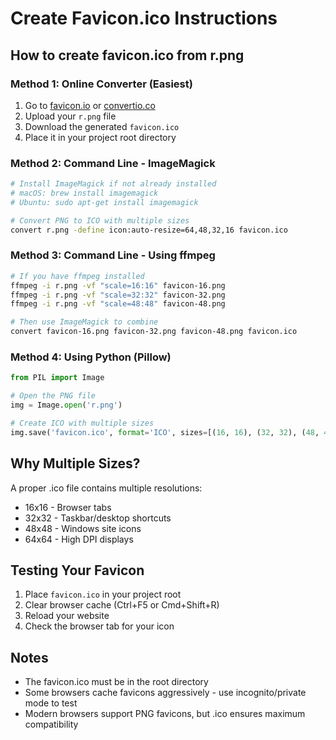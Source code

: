 # Create Favicon.ico Instructions

## How to create favicon.ico from r.png

### Method 1: Online Converter (Easiest)
1. Go to [favicon.io](https://favicon.io/favicon-converter/) or [convertio.co](https://convertio.co/png-ico/)
2. Upload your `r.png` file
3. Download the generated `favicon.ico`
4. Place it in your project root directory

### Method 2: Command Line - ImageMagick
```bash
# Install ImageMagick if not already installed
# macOS: brew install imagemagick
# Ubuntu: sudo apt-get install imagemagick

# Convert PNG to ICO with multiple sizes
convert r.png -define icon:auto-resize=64,48,32,16 favicon.ico
```

### Method 3: Command Line - Using ffmpeg
```bash
# If you have ffmpeg installed
ffmpeg -i r.png -vf "scale=16:16" favicon-16.png
ffmpeg -i r.png -vf "scale=32:32" favicon-32.png
ffmpeg -i r.png -vf "scale=48:48" favicon-48.png

# Then use ImageMagick to combine
convert favicon-16.png favicon-32.png favicon-48.png favicon.ico
```

### Method 4: Using Python (Pillow)
```python
from PIL import Image

# Open the PNG file
img = Image.open('r.png')

# Create ICO with multiple sizes
img.save('favicon.ico', format='ICO', sizes=[(16, 16), (32, 32), (48, 48), (64, 64)])
```

## Why Multiple Sizes?
A proper .ico file contains multiple resolutions:
- 16x16 - Browser tabs
- 32x32 - Taskbar/desktop shortcuts  
- 48x48 - Windows site icons
- 64x64 - High DPI displays

## Testing Your Favicon
1. Place `favicon.ico` in your project root
2. Clear browser cache (Ctrl+F5 or Cmd+Shift+R)
3. Reload your website
4. Check the browser tab for your icon

## Notes
- The favicon.ico must be in the root directory
- Some browsers cache favicons aggressively - use incognito/private mode to test
- Modern browsers support PNG favicons, but .ico ensures maximum compatibility 